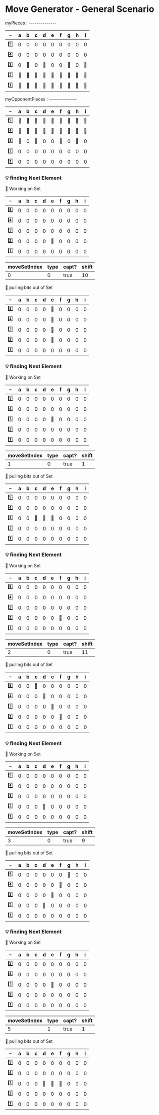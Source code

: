 # Move Generator - General Scenario

myPieces   : --------------

|`~`     |a| b| c| d| e| f| g| h| i|
|--------|-|--|--|--|--|--|--|--|--|
| :five: |0| 0| 0| 0| 0| 0| 0| 0| 0|
| :four: |0| 0| 0| 0| 0| 0| 0| 0| 0|
|:three: |0| :1st_place_medal:| 0| :1st_place_medal:| 0| 0| :1st_place_medal:| 0| :1st_place_medal:|
|  :two: |:1st_place_medal:| :1st_place_medal:| :1st_place_medal:| :1st_place_medal:| :1st_place_medal:| :1st_place_medal:| :1st_place_medal:| :1st_place_medal:| :1st_place_medal:|
|  :one: |:1st_place_medal:| :1st_place_medal:| :1st_place_medal:| :1st_place_medal:| :1st_place_medal:| :1st_place_medal:| :1st_place_medal:| :1st_place_medal:| :1st_place_medal:|


myOpponentPieces   : --------------

|`~`     |a| b| c| d| e| f| g| h| i|
|--------|-|--|--|--|--|--|--|--|--|
| :five: |:1st_place_medal:| :1st_place_medal:| :1st_place_medal:| :1st_place_medal:| :1st_place_medal:| :1st_place_medal:| :1st_place_medal:| :1st_place_medal:| :1st_place_medal:|
| :four: |:1st_place_medal:| :1st_place_medal:| :1st_place_medal:| :1st_place_medal:| :1st_place_medal:| :1st_place_medal:| :1st_place_medal:| :1st_place_medal:| :1st_place_medal:|
|:three: |:1st_place_medal:| 0| :1st_place_medal:| 0| 0| :1st_place_medal:| 0| :1st_place_medal:| 0|
|  :two: |0| 0| 0| 0| 0| 0| 0| 0| 0|
|  :one: |0| 0| 0| 0| 0| 0| 0| 0| 0|

### :bulb: finding Next Element 


:round_pushpin: Working on Set 

|`~`     |a| b| c| d| e| f| g| h| i|
|--------|-|--|--|--|--|--|--|--|--|
| :five: |0| 0| 0| 0| 0| 0| 0| 0| 0|
| :four: |0| 0| 0| 0| 0| 0| 0| 0| 0|
|:three: |0| 0| 0| 0| 0| 0| 0| 0| 0|
|  :two: |0| 0| 0| 0| :1st_place_medal:| 0| 0| 0| 0|
|  :one: |0| 0| 0| 0| 0| 0| 0| 0| 0|



| moveSetIndex | type | capt? | shift |
|--------------|------|-------|-------|
|0 | 0 | true | 10 |

:round_pushpin: pulling bits out of Set 

|`~`     |a| b| c| d| e| f| g| h| i|
|--------|-|--|--|--|--|--|--|--|--|
| :five: |0| 0| 0| 0| :1st_place_medal:| 0| 0| 0| 0|
| :four: |0| 0| 0| 0| :1st_place_medal:| 0| 0| 0| 0|
|:three: |0| 0| 0| 0| :1st_place_medal:| 0| 0| 0| 0|
|  :two: |0| 0| 0| 0| :1st_place_medal:| 0| 0| 0| 0|
|  :one: |0| 0| 0| 0| 0| 0| 0| 0| 0|

### :bulb: finding Next Element 


:round_pushpin: Working on Set 

|`~`     |a| b| c| d| e| f| g| h| i|
|--------|-|--|--|--|--|--|--|--|--|
| :five: |0| 0| 0| 0| 0| 0| 0| 0| 0|
| :four: |0| 0| 0| 0| 0| 0| 0| 0| 0|
|:three: |0| 0| 0| 0| :1st_place_medal:| 0| 0| 0| 0|
|  :two: |0| 0| 0| 0| 0| 0| 0| 0| 0|
|  :one: |0| 0| 0| 0| 0| 0| 0| 0| 0|



| moveSetIndex | type | capt? | shift |
|--------------|------|-------|-------|
|1 | 0 | true | 1 |

:round_pushpin: pulling bits out of Set 

|`~`     |a| b| c| d| e| f| g| h| i|
|--------|-|--|--|--|--|--|--|--|--|
| :five: |0| 0| 0| 0| 0| 0| 0| 0| 0|
| :four: |0| 0| 0| 0| 0| 0| 0| 0| 0|
|:three: |0| 0| :1st_place_medal:| :1st_place_medal:| :1st_place_medal:| 0| 0| 0| 0|
|  :two: |0| 0| 0| 0| 0| 0| 0| 0| 0|
|  :one: |0| 0| 0| 0| 0| 0| 0| 0| 0|

### :bulb: finding Next Element 


:round_pushpin: Working on Set 

|`~`     |a| b| c| d| e| f| g| h| i|
|--------|-|--|--|--|--|--|--|--|--|
| :five: |0| 0| 0| 0| 0| 0| 0| 0| 0|
| :four: |0| 0| 0| 0| 0| 0| 0| 0| 0|
|:three: |0| 0| 0| 0| 0| 0| 0| 0| 0|
|  :two: |0| 0| 0| 0| 0| :1st_place_medal:| 0| 0| 0|
|  :one: |0| 0| 0| 0| 0| 0| 0| 0| 0|



| moveSetIndex | type | capt? | shift |
|--------------|------|-------|-------|
|2 | 0 | true | 11 |

:round_pushpin: pulling bits out of Set 

|`~`     |a| b| c| d| e| f| g| h| i|
|--------|-|--|--|--|--|--|--|--|--|
| :five: |0| 0| :1st_place_medal:| 0| 0| 0| 0| 0| 0|
| :four: |0| 0| 0| :1st_place_medal:| 0| 0| 0| 0| 0|
|:three: |0| 0| 0| 0| :1st_place_medal:| 0| 0| 0| 0|
|  :two: |0| 0| 0| 0| 0| :1st_place_medal:| 0| 0| 0|
|  :one: |0| 0| 0| 0| 0| 0| 0| 0| 0|

### :bulb: finding Next Element 


:round_pushpin: Working on Set 

|`~`     |a| b| c| d| e| f| g| h| i|
|--------|-|--|--|--|--|--|--|--|--|
| :five: |0| 0| 0| 0| 0| 0| 0| 0| 0|
| :four: |0| 0| 0| 0| 0| 0| 0| 0| 0|
|:three: |0| 0| 0| 0| 0| 0| 0| 0| 0|
|  :two: |0| 0| 0| :1st_place_medal:| 0| 0| 0| 0| 0|
|  :one: |0| 0| 0| 0| 0| 0| 0| 0| 0|



| moveSetIndex | type | capt? | shift |
|--------------|------|-------|-------|
|3 | 0 | true | 9 |

:round_pushpin: pulling bits out of Set 

|`~`     |a| b| c| d| e| f| g| h| i|
|--------|-|--|--|--|--|--|--|--|--|
| :five: |0| 0| 0| 0| 0| 0| :1st_place_medal:| 0| 0|
| :four: |0| 0| 0| 0| 0| :1st_place_medal:| 0| 0| 0|
|:three: |0| 0| 0| 0| :1st_place_medal:| 0| 0| 0| 0|
|  :two: |0| 0| 0| :1st_place_medal:| 0| 0| 0| 0| 0|
|  :one: |0| 0| 0| 0| 0| 0| 0| 0| 0|

### :bulb: finding Next Element 


:round_pushpin: Working on Set 

|`~`     |a| b| c| d| e| f| g| h| i|
|--------|-|--|--|--|--|--|--|--|--|
| :five: |0| 0| 0| 0| 0| 0| 0| 0| 0|
| :four: |0| 0| 0| 0| 0| 0| 0| 0| 0|
|:three: |0| 0| 0| 0| :1st_place_medal:| 0| 0| 0| 0|
|  :two: |0| 0| 0| 0| 0| 0| 0| 0| 0|
|  :one: |0| 0| 0| 0| 0| 0| 0| 0| 0|



| moveSetIndex | type | capt? | shift |
|--------------|------|-------|-------|
|5 | 1 | true | 1 |

:round_pushpin: pulling bits out of Set 

|`~`     |a| b| c| d| e| f| g| h| i|
|--------|-|--|--|--|--|--|--|--|--|
| :five: |0| 0| 0| 0| 0| 0| 0| 0| 0|
| :four: |0| 0| 0| 0| 0| 0| 0| 0| 0|
|:three: |0| 0| 0| :1st_place_medal:| :1st_place_medal:| :1st_place_medal:| 0| 0| 0|
|  :two: |0| 0| 0| 0| 0| 0| 0| 0| 0|
|  :one: |0| 0| 0| 0| 0| 0| 0| 0| 0|
